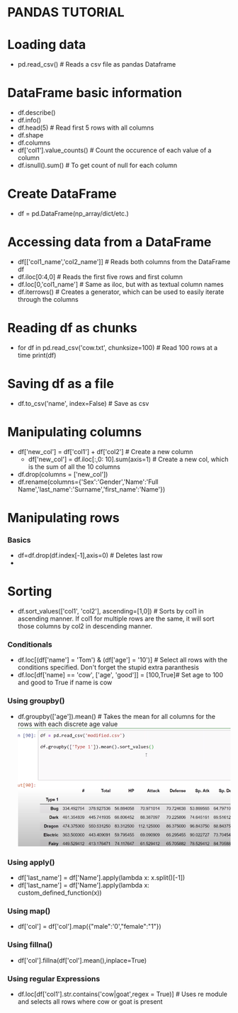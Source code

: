 # PANDAS TUTORIAL

# Loading data
- pd.read_csv() # Reads a csv file as pandas Dataframe

# DataFrame basic information
- df.describe()
- df.info()
- df.head(5) # Read first 5 rows with all columns
- df.shape
- df.columns
- df['col1'].value_counts() # Count the occurence of each value of a column
- df.isnull().sum() # To get count of null for each column
  
# Create DataFrame
- df = pd.DataFrame(np_array/dict/etc.)

# Accessing data from a DataFrame
- df[['col1_name','col2_name']] # Reads both columns from the DataFrame df
- df.iloc[0:4,0] # Reads the first five rows and first column
- df.loc[0,'col1_name'] # Same as iloc, but with as textual column names
- df.iterrows() # Creates a generator, which can be used to easily iterate through the columns

# Reading df as chunks
- for df in pd.read_csv('cow.txt', chunksize=100) # Read 100 rows at a time
      print(df)

# Saving df as a file 
- df.to_csv('name', index=False) # Save as csv

# Manipulating columns
- df['new_col'] = df['col1'] + df['col2'] # Create a new column
    - df['new_col'] = df.iloc[:,0: 10].sum(axis=1) # Create a new col, which is the sum of all the 10 columns
- df.drop(columns = ['new_col'])
- df.rename(columns={'Sex':'Gender','Name':'Full Name','last_name':'Surname','first_name':'Name'})

# Manipulating rows

### Basics
- df=df.drop(df.index[-1],axis=0) # Deletes last row
- 
# Sorting
- df.sort_values(['col1', 'col2'], ascending=[1,0]) # Sorts by col1 in ascending manner. If col1 for multiple rows are the same, it will sort those columns by col2 in descending manner.

### Conditionals
- df.loc[(df['name'] = 'Tom') & (df['age'] = '10')] # Select all rows with the conditions specified. Don't forget the stupid extra paranthesis
- df.loc[df['name] == 'cow', ['age', 'good']] = [100,True]# Set age to 100 and good to True if name is cow 

### Using groupby()
- df.groupby(['age']).mean() # Takes the mean for all columns for the rows with each discrete age value
![Alt text](image.png)

### Using apply()
- df['last_name'] = df['Name'].apply(lambda x: x.split()[-1])
- df['last_name'] = df['Name'].apply(lambda x: custom_defined_function(x))

### Using map()
- df['col'] = df['col'].map({"male":'0',"female":"1"})

### Using fillna()
- df['col'].fillna(df['col'].mean(),inplace=True)

### Using regular Expressions
- df.loc[df['col1'].str.contains('cow|goat',regex = True)] # Uses re module and selects all rows where cow or goat is present


